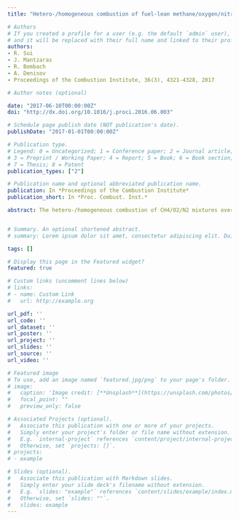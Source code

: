 ```yaml
---
title: "Hetero-/homogeneous combustion of fuel-lean methane/oxygen/nitrogen mixtures over rhodium at pressures up to 12 bar"

# Authors
# If you created a profile for a user (e.g. the default `admin` user), write the username (folder name) here 
# and it will be replaced with their full name and linked to their profile.
authors:
- R. Sui
- J. Mantzaras
- R. Bombach
- A. Denisov
- Proceedings of the Combustion Institute, 36(3), 4321-4328, 2017

# Author notes (optional)

date: "2017-06-10T00:00:00Z"
doi: "http://dx.doi.org/10.1016/j.proci.2016.06.003"

# Schedule page publish date (NOT publication's date).
publishDate: "2017-01-01T00:00:00Z"

# Publication type.
# Legend: 0 = Uncategorized; 1 = Conference paper; 2 = Journal article;
# 3 = Preprint / Working Paper; 4 = Report; 5 = Book; 6 = Book section;
# 7 = Thesis; 8 = Patent
publication_types: ["2"]

# Publication name and optional abbreviated publication name.
publication: In *Proceedings of the Combustion Institute*
publication_short: In *Proc. Combust. Inst.*

abstract: The hetero-/homogeneous combustion of CH4/O2/N2 mixtures over rhodium was investigated experimentally and numerically at fuel-lean equivalence ratios φ = 0.30–0.40, pressures 2–12 bar, and catalyst temperatures 700–1250 K. Experiments were performed in an optically accessible channel-flow reactor coated with rhodium and included in situ Raman measurements of major gas-phase species concentrations across the channel boundary layer for evaluating the catalytic processes, and planar laser induced fluorescence (LIF) of the OH radical for assessing homogeneous combustion. Computations were carried out with a 2-D elliptic code, using detailed heterogeneous and homogeneous chemical reaction mechanisms. Comparisons between Raman-measured and numerically-predicted transverse profiles of the limiting reactant (methane) mole fractions have led to the evaluation of the performance of detailed surface reaction mechanisms and to the construction of a one-step catalytic reaction suitable for pressures up to 12 bar. For the investigated range 2–12 bar, the catalytic reactivity of methane over rhodium exhibited an overall positive pressure dependence ∼p0.30, which was weaker compared to an earlier-reported pressure dependence of methane over platinum (∼p0.47). Comparisons of the planar OH-LIF measurements with numerical simulations employing different gas-phase reaction mechanisms demonstrated that the correct prediction of homogeneous ignition was par- ticularly demanding at the present low equivalence ratios and moderate reactor temperatures. An elementary gaseous reaction mechanism was shown to reproduce the measured homogeneous ignition distances at all pressures, particularly when used in conjunction with the herein proposed one-step catalytic reaction.


# Summary. An optional shortened abstract.
# summary: Lorem ipsum dolor sit amet, consectetur adipiscing elit. Duis posuere tellus ac convallis placerat. Proin tincidunt magna sed ex sollicitudin condimentum.

tags: []

# Display this page in the Featured widget?
featured: true

# Custom links (uncomment lines below)
# links:
# - name: Custom Link
#   url: http://example.org

url_pdf: ''
url_code: ''
url_dataset: ''
url_poster: ''
url_project: ''
url_slides: ''
url_source: ''
url_video: ''

# Featured image
# To use, add an image named `featured.jpg/png` to your page's folder. 
# image:
#   caption: 'Image credit: [**Unsplash**](https://unsplash.com/photos/pLCdAaMFLTE)'
#   focal_point: ""
#   preview_only: false

# Associated Projects (optional).
#   Associate this publication with one or more of your projects.
#   Simply enter your project's folder or file name without extension.
#   E.g. `internal-project` references `content/project/internal-project/index.md`.
#   Otherwise, set `projects: []`.
# projects:
# - example

# Slides (optional).
#   Associate this publication with Markdown slides.
#   Simply enter your slide deck's filename without extension.
#   E.g. `slides: "example"` references `content/slides/example/index.md`.
#   Otherwise, set `slides: ""`.
#   slides: example
---
```

